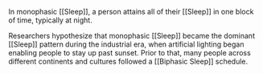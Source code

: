 In monophasic [[Sleep]], a person attains all of their [[Sleep]] in one block of time, typically at night.

Researchers hypothesize that monophasic [[Sleep]] became the dominant [[Sleep]] pattern during the industrial era, when artificial lighting began enabling people to stay up past sunset. Prior to that, many people across different continents and cultures followed a [[Biphasic Sleep]] schedule.
